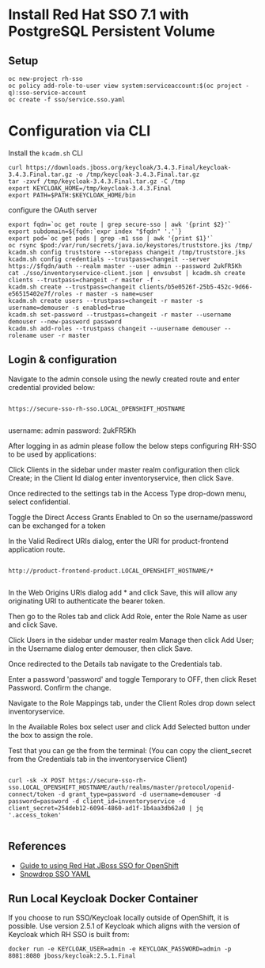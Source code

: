 Install Red Hat SSO 7.1 with PostgreSQL Persistent Volume
===============

Setup
-----

```
oc new-project rh-sso
oc policy add-role-to-user view system:serviceaccount:$(oc project -q):sso-service-account
oc create -f sso/service.sso.yaml

```
# Configuration via CLI

Install the `kcadm.sh` CLI
```
curl https://downloads.jboss.org/keycloak/3.4.3.Final/keycloak-3.4.3.Final.tar.gz -o /tmp/keycloak-3.4.3.Final.tar.gz
tar -zxvf /tmp/keycloak-3.4.3.Final.tar.gz -C /tmp
export KEYCLOAK_HOME=/tmp/keycloak-3.4.3.Final
export PATH=$PATH:$KEYCLOAK_HOME/bin
```

configure the OAuth server

```
export fqdn=`oc get route | grep secure-sso | awk '{print $2}'`
export subdomain=${fqdn:`expr index "$fqdn" '.'`}
export pod=`oc get pods | grep -m1 sso | awk '{print $1}'`
oc rsync $pod:/var/run/secrets/java.io/keystores/truststore.jks /tmp/
kcadm.sh config truststore --storepass changeit /tmp/truststore.jks
kcadm.sh config credentials --trustpass=changeit --server https://$fqdn/auth --realm master --user admin --password 2ukFR5Kh
cat ./sso/inventoryservice-client.json | envsubst | kcadm.sh create clients --trustpass=changeit -r master -f -
kcadm.sh create --trustpass=changeit clients/b5e0526f-25b5-452c-9d66-e56515402e7f/roles -r master -s name=user
kcadm.sh create users --trustpass=changeit -r master -s username=demouser -s enabled=true
kcadm.sh set-password --trustpass=changeit -r master --username demouser --new-password password
kcadm.sh add-roles --trustpass changeit --uusername demouser --rolename user -r master
```

Login & configuration
----------------
Navigate to the admin console using the newly created route and enter credential provided below:

```

https://secure-sso-rh-sso.LOCAL_OPENSHIFT_HOSTNAME


```
username: admin
password: 2ukFR5Kh

After logging in as admin please follow the below steps configuring RH-SSO to be used by applications:

Click Clients in the sidebar under master realm configuration then click Create; in the Client Id dialog enter inventoryservice, then click Save.

Once redirected to the settings tab in the Access Type drop-down menu, select confidential. 

Toggle the Direct Access Grants Enabled to On so the username/password can be exchanged for a token

In the Valid Redirect URIs dialog, enter the URI for product-frontend application route.

```

http://product-frontend-product.LOCAL_OPENSHIFT_HOSTNAME/*


```
In the Web Origins URIs dialog add * and click Save, this will allow any originating URI to authenticate the bearer token.

Then go to the Roles tab and click Add Role, enter the Role Name as user and click Save.

Click Users in the sidebar under master realm Manage then click Add User; in the Username dialog enter demouser, then click Save.

Once redirected to the Details tab navigate to the Credentials tab.

Enter a password 'password' and toggle Temporary to OFF, then click Reset Password. Confirm the change.

Navigate to the Role Mappings tab, under the Client Roles drop down select inventoryservice.

In the Available Roles box select user and click Add Selected button under the box to assign the role.

Test that you can ge the from the terminal: (You can copy the client_secret from the Credentials tab in the inventoryservice Client)

```

curl -sk -X POST https://secure-sso-rh-sso.LOCAL_OPENSHIFT_HOSTNAME/auth/realms/master/protocol/openid-connect/token -d grant_type=password -d username=demouser -d password=password -d client_id=inventoryservice -d client_secret=254deb12-6094-4860-ad1f-1b4aa3db62a0 | jq '.access_token'


```

References
------

* [Guide to using Red Hat JBoss SSO for OpenShift](https://access.redhat.com/documentation/en-us/red_hat_jboss_middleware_for_openshift/3/single/red_hat_jboss_sso_for_openshift/index)
* [Snowdrop SSO YAML](https://github.com/snowdrop/spring-boot-http-secured-booster/blob/master/service.sso.yaml)


Run Local Keycloak Docker Container
------

If you choose to run SSO/Keycloak locally outside of OpenShift, it is possible. Use version 2.5.1 of Keycloak which aligns with the version of Keycloak which RH SSO is built from:


`docker run -e KEYCLOAK_USER=admin -e KEYCLOAK_PASSWORD=admin -p 8081:8080 jboss/keycloak:2.5.1.Final`
